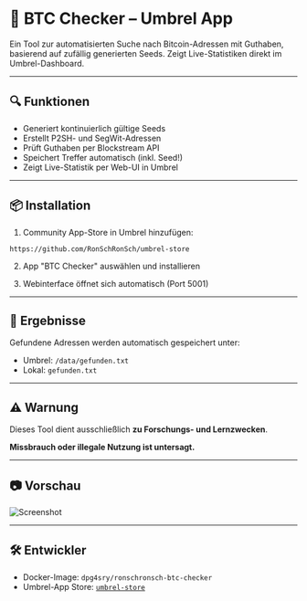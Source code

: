 # 🧠 BTC Checker – Umbrel App

Ein Tool zur automatisierten Suche nach Bitcoin-Adressen mit Guthaben, basierend auf zufällig generierten Seeds. Zeigt Live-Statistiken direkt im Umbrel-Dashboard.

---

## 🔍 Funktionen

- Generiert kontinuierlich gültige Seeds
- Erstellt P2SH- und SegWit-Adressen
- Prüft Guthaben per Blockstream API
- Speichert Treffer automatisch (inkl. Seed!)
- Zeigt Live-Statistik per Web-UI in Umbrel

---

## 📦 Installation

1. Community App-Store in Umbrel hinzufügen:

```
https://github.com/RonSchRonSch/umbrel-store
```


2. App "BTC Checker" auswählen und installieren

3. Webinterface öffnet sich automatisch (Port 5001)

---

## 📁 Ergebnisse

Gefundene Adressen werden automatisch gespeichert unter:

- Umbrel: `/data/gefunden.txt`
- Lokal: `gefunden.txt`

---

## ⚠️ Warnung

Dieses Tool dient ausschließlich **zu Forschungs- und Lernzwecken**.

**Missbrauch oder illegale Nutzung ist untersagt.**

---

## 📷 Vorschau

![Screenshot](https://raw.githubusercontent.com/dpg4sry/umbrel-store/main/ronschronsch-btc-checker/icon.png)

---

## 🛠️ Entwickler

- Docker-Image: `dpg4sry/ronschronsch-btc-checker`
- Umbrel-App Store: [`umbrel-store`](https://github.com/RonSchRonSch/umbrel-store)